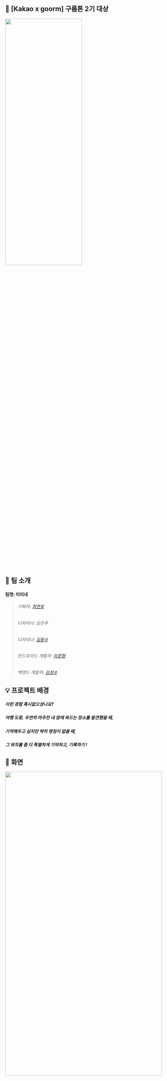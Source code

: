 ## 🥇 [Kakao x goorm] 구름톤 2기 대상
<img src="https://user-images.githubusercontent.com/72978589/196868573-8ebe8c13-5d94-43c5-858a-664c6e2bbd4e.png" width="70%" height="45%">   

## 👫 팀 소개  
#### 팀명: 미리내
> ###### 기획자: [최연호](https://github.com/yeoncpp)   
> ###### 디자이너: 김은주   
> ###### 디자이너: [김동수](https://github.com/ehdtn)   
> ###### 안드로이드 개발자: [이준형](https://github.com/lijunhyeong)   
> ###### 백엔드 개발자: [김성수](https://github.com/nfl1ryxditimo12)   

## 💡 프로젝트 배경  
##### 이런 경험 혹시없으셨나요?
##### 여행 도중, 우연히 마주친 내 맘에 쏙드는 장소를 발견했을 때,
##### 기억해두고 싶지만 딱히 명칭이 없을 때,
##### 그 위치를 좀 더 특별하게 기억하고, 기록하기 !

## 📱 화면 
<img src="https://user-images.githubusercontent.com/72978589/199031596-b7d86917-9cbf-4ef3-867a-4ed4a32da172.JPG" width="100%" height="50%">   
<img src="https://user-images.githubusercontent.com/72978589/199031768-fc9e53d9-ec1e-4ffc-bc4b-a2adca02ab38.JPG" width="100%" height="50%">   

## 🛠 개발 환경 및 dependencies
#### Android  
> ##### Android Studio Chipmunk | 2021.2.1 Patch 2   
> ##### Kotlin 1.7.10   
> ##### kakao map api  
> ##### button toggle group - nl.bryanderidder:themed-toggle-button-group:1.4.1  
> ##### retrofit2:retrofit:2.9.0  
> ##### retrofit2:converter-gson:2.9.0  
> #####  Url 이미지로딩 라이브러리 - com.github.bumptech.glide:glide:4.12.0  
#### [Back-end](https://github.com/TeamMirinae/Mirinae_Backend)
